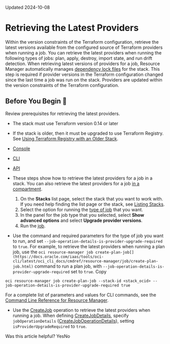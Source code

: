 Updated 2024-10-08
# Retrieving the Latest Providers
Within the version constraints of the Terraform configuration, retrieve the latest versions available from the configured source of Terraform providers when running a job. You can retrieve the latest providers when running the following types of jobs: plan, apply, destroy, import state, and run drift detection.
When retrieving latest versions of providers for a job, Resource Manager automatically manages [dependency lock files](https://developer.hashicorp.com/terraform/language/files/dependency-lock) for the stack.
This step is required if provider versions in the Terraform configuration changed since the last time a job was run on the stack. Providers are updated within the version constraints of the Terraform configuration.
## Before You Begin 🔗 
Review prerequisites for retrieving the latest providers.
  * The stack must use Terraform version 0.14 or later
  * If the stack is older, then it must be upgraded to use Terraform Registry. See [Using Terraform Registry with an Older Stack](https://docs.oracle.com/en-us/iaas/Content/ResourceManager/Tasks/update-stack-tf-reg.htm#top "Update an older stack to fetch providers from Terraform Registry.").


  * [Console](https://docs.oracle.com/en-us/iaas/Content/ResourceManager/Tasks/create-job-lock-file.htm)
  * [CLI](https://docs.oracle.com/en-us/iaas/Content/ResourceManager/Tasks/create-job-lock-file.htm)
  * [API](https://docs.oracle.com/en-us/iaas/Content/ResourceManager/Tasks/create-job-lock-file.htm)


  * These steps show how to retrieve the latest providers for a job in a stack. You can also retrieve the latest providers for a job [in a compartment](https://docs.oracle.com/en-us/iaas/Content/ResourceManager/Tasks/list-jobs.htm#top "List jobs in Resource Manager.").
    1. On the **Stacks** list page, select the stack that you want to work with. If you need help finding the list page or the stack, see [Listing Stacks](https://docs.oracle.com/en-us/iaas/Content/ResourceManager/Tasks/list-stacks.htm#top "List stacks in Resource Manager.").
    2. Select the option for running the [type of job](https://docs.oracle.com/en-us/iaas/Content/ResourceManager/Tasks/create-job.htm#top "Create a job in Resource Manager, such as plan, apply, or destroy.") that you want.
    3. In the panel for the job type that you selected, select **Show advanced options** and select **Upgrade provider versions**.
    4. Run the [job](https://docs.oracle.com/en-us/iaas/Content/ResourceManager/Tasks/create-job.htm#top "Create a job in Resource Manager, such as plan, apply, or destroy.").
  * Use the command and required parameters for the type of job you want to run, and set `--job-operation-details-is-provider-upgrade-required` to `true`.
For example, to retrieve the latest providers when running a plan job, use the `oci resource-manager job create-plan-job[](https://docs.oracle.com/iaas/tools/oci-cli/latest/oci_cli_docs/cmdref/resource-manager/job/create-plan-job.html)` command to run a plan job, with `--job-operation-details-is-provider-upgrade-required` set to `true`.
Copy
```
oci resource-manager job create-plan-job --stack-id <stack_ocid> --job-operation-details-is-provider-upgrade-required true
```

For a complete list of parameters and values for CLI commands, see the [Command Line Reference for Resource Manager](https://docs.oracle.com/iaas/tools/oci-cli/latest/oci_cli_docs/cmdref/resource-manager.html).
  * Use the [CreateJob](https://docs.oracle.com/iaas/api/#/en/resourcemanager/latest/Job/CreateJob) operation to retrieve the latest providers when running a job.
When defining [CreateJobDetails](https://docs.oracle.com/iaas/api/#/en/resourcemanager/latest/datatypes/CreateJobDetails), specify `jobOperationDetails` ([CreateJobOperationDetails](https://docs.oracle.com/iaas/api/#/en/resourcemanager/latest/datatypes/CreateJobOperationDetails)), setting `isProviderUpgradeRequired` to `true`.


Was this article helpful?
YesNo

